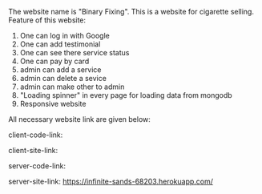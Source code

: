 The website name is "Binary Fixing". This is a website for cigarette selling. Feature of this website:

1. One can log in with Google
2. One can add testimonial
3. One can see there service status
4. One can pay by card
5. admin can add a service
6. admin can delete a sevice
7. admin can make other to admin
8. "Loading spinner" in every page for loading data from mongodb
9. Responsive website

All necessary website link are given below:

client-code-link: 

client-site-link: 

server-code-link: 

server-site-link: https://infinite-sands-68203.herokuapp.com/
